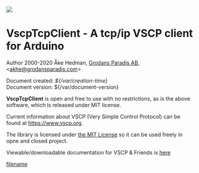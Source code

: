 # ![](/assets/logo_100.png)

# VscpTcpClient - A tcp/ip VSCP client for Arduino

Author 2000-2020 Åke Hedman, [Grodans Paradis AB](http://www.grodansparadis.com), &lt;[akhe@grodansparadis.com](mailto:akhe@grodansparadis.com)&gt;

Document created: *${/var/creation-time}*  
Document version: ${/var/document-version} 



**VscpTcpClient** is open and free to use with no restrictions, as is the above software, which is released under MIT license.

Current information about VSCP (Very Simple Control Protocol) can be found at https://www.vscp.org.

The library is licensed under [the  MIT License](https://opensource.org/licenses/MIT) so it can be used freely in opne and closed project.

Viewable/downloadable documentation for VSCP & Friends is [here](https://docs.vscp.org)

[filename](./bottom_copyright.md ':include')
